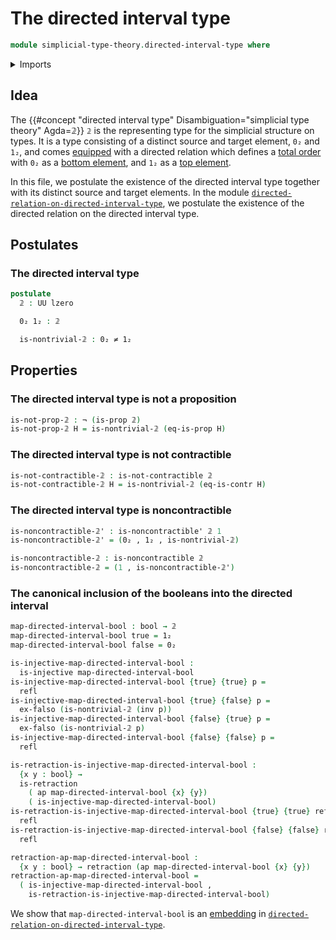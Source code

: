 # The directed interval type

```agda
module simplicial-type-theory.directed-interval-type where
```

<details><summary>Imports</summary>

```agda
open import elementary-number-theory.natural-numbers

open import foundation.action-on-identifications-functions
open import foundation.booleans
open import foundation.cartesian-product-types
open import foundation.contractible-types
open import foundation.dependent-pair-types
open import foundation.empty-types
open import foundation.function-types
open import foundation.identity-types
open import foundation.injective-maps
open import foundation.negated-equality
open import foundation.negation
open import foundation.noncontractible-types
open import foundation.propositions
open import foundation.retractions
open import foundation.sets
open import foundation.unit-type
open import foundation.universe-levels
```

</details>

## Idea

The
{{#concept "directed interval type" Disambiguation="simplicial type theory" Agda=𝟚}}
`𝟚` is the representing type for the simplicial structure on types. It is a type
consisting of a distinct source and target element, `0₂` and `1₂`, and comes
[equipped](foundation.structure.md) with a directed relation which defines a
[total order](order-theory.total-orders.md) with `0₂` as a
[bottom element](order-theory.bottom-elements-posets.md), and `1₂` as a
[top element](order-theory.top-elements-posets.md).

In this file, we postulate the existence of the directed interval type together
with its distinct source and target elements. In the module
[`directed-relation-on-directed-interval-type`](simplicial-type-theory.directed-relation-on-directed-interval-type.md),
we postulate the existence of the directed relation on the directed interval
type.

## Postulates

### The directed interval type

```agda
postulate
  𝟚 : UU lzero

  0₂ 1₂ : 𝟚

  is-nontrivial-𝟚 : 0₂ ≠ 1₂
```

## Properties

### The directed interval type is not a proposition

```agda
is-not-prop-𝟚 : ¬ (is-prop 𝟚)
is-not-prop-𝟚 H = is-nontrivial-𝟚 (eq-is-prop H)
```

### The directed interval type is not contractible

```agda
is-not-contractible-𝟚 : is-not-contractible 𝟚
is-not-contractible-𝟚 H = is-nontrivial-𝟚 (eq-is-contr H)
```

### The directed interval type is noncontractible

```agda
is-noncontractible-𝟚' : is-noncontractible' 𝟚 1
is-noncontractible-𝟚' = (0₂ , 1₂ , is-nontrivial-𝟚)

is-noncontractible-𝟚 : is-noncontractible 𝟚
is-noncontractible-𝟚 = (1 , is-noncontractible-𝟚')
```

### The canonical inclusion of the booleans into the directed interval

```agda
map-directed-interval-bool : bool → 𝟚
map-directed-interval-bool true = 1₂
map-directed-interval-bool false = 0₂

is-injective-map-directed-interval-bool :
  is-injective map-directed-interval-bool
is-injective-map-directed-interval-bool {true} {true} p =
  refl
is-injective-map-directed-interval-bool {true} {false} p =
  ex-falso (is-nontrivial-𝟚 (inv p))
is-injective-map-directed-interval-bool {false} {true} p =
  ex-falso (is-nontrivial-𝟚 p)
is-injective-map-directed-interval-bool {false} {false} p =
  refl

is-retraction-is-injective-map-directed-interval-bool :
  {x y : bool} →
  is-retraction
    ( ap map-directed-interval-bool {x} {y})
    ( is-injective-map-directed-interval-bool)
is-retraction-is-injective-map-directed-interval-bool {true} {true} refl =
  refl
is-retraction-is-injective-map-directed-interval-bool {false} {false} refl =
  refl

retraction-ap-map-directed-interval-bool :
  {x y : bool} → retraction (ap map-directed-interval-bool {x} {y})
retraction-ap-map-directed-interval-bool =
  ( is-injective-map-directed-interval-bool ,
    is-retraction-is-injective-map-directed-interval-bool)
```

We show that `map-directed-interval-bool` is an
[embedding](foundation-core.embeddings.md) in
[`directed-relation-on-directed-interval-type`](simplicial-type-theory.directed-relation-on-directed-interval-type.md).
